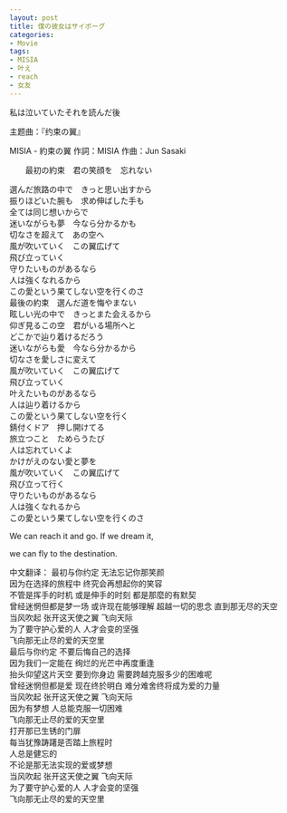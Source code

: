 ```yaml
---
layout: post
title: 僕の彼女はサイボーグ
categories:
- Movie
tags:
- MISIA
- 叶え
- reach
- 女友
---
```


 私は泣いていたそれを読んだ後

主题曲：『约束の翼』

                      

MISIA - 約束の翼 
作詞：MISIA 
作曲：Jun Sasaki 

　　最初の約束　君の笑顔を　忘れない 

選んだ旅路の中で　きっと思い出すから            
           振りほどいた腕も　求め伸ばした手も              
         全ては同じ想いからで               
              迷いながらも夢　今なら分かるかも            
                 切なさを超えて　あの空へ         
                風が吹いていく　この翼広げて  
               飛び立っていく  
                     守りたいものがあるなら  
             人は強くなれるから  
                            この愛という果てしない空を行くのさ  
          最後の約束　選んだ道を悔やまない  
                       眩しい光の中で　きっとまた会えるから  
            仰ぎ見るこの空　君がいる場所へと  
                       どこかで辿り着けるだろう  
             迷いながらも愛　今なら分かるから  
                                     切なさを愛しさに変えて  
           風が吹いていく　この翼広げて  
                      飛び立っていく  
                            叶えたいものがあるなら  
               人は辿り着けるから  
                       この愛という果てしない空を行く  
                   錆付くドア　押し開けてる  
                         旅立つこと　ためらうたび  
      人は忘れていくよ  
            かけがえのない愛と夢を  
                    風が吹いていく　この翼広げて  
           飛び立って行く  
              守りたいものがあるなら  
   人は強くなれるから  
                                この愛という果てしない空を行くのさ  


We can reach it and go. If we dream it,
 
we can fly to the destination.
 
中文翻译：
最初与你约定 无法忘记你那笑颜           
因为在选择的旅程中 终究会再想起你的笑容          
不管是挥手的时机 或是伸手的时刻 都是那麼的有默契           
曾经迷惘但都是梦一场 或许现在能够理解 超越一切的思念 直到那无尽的天空          
当风吹起 张开这天使之翼 飞向天际          
为了要守护心爱的人 人才会变的坚强          
飞向那无止尽的爱的天空里          
最后与你约定 不要后悔自己的选择          
因为我们一定能在 绚烂的光芒中再度重逢        
抬头仰望这片天空 要到你身边 需要跨越克服多少的困难呢         
曾经迷惘但都是爱 现在终於明白 难分难舍终将成为爱的力量           
当风吹起 张开这天使之翼 飞向天际               
因为有梦想 人总能克服一切困难             
飞向那无止尽的爱的天空里             
打开那已生锈的门扉             
每当犹豫踌躇是否踏上旅程时               
人总是健忘的                 
不论是那无法实现的爱或梦想              
当风吹起 张开这天使之翼 飞向天际              
为了要守护心爱的人 人才会变的坚强             
飞向那无止尽的爱的天空里                